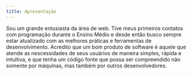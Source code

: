 ```yaml
---
title: Apresentação
---
```

Sou um grande entusiasta da área de web. Tive meus primeiros contatos com programação durante o Ensino Médio e desde então busco sempre estar atualizado com as melhores práticas e ferramentas de desenvolvimento. Acredito que um bom produto de software é aquele que atende as nescessidades de seus usuários de maneira simples, rápida e intuitiva, e que tenha um código fonte que possa ser compreendido não somente por máquinas, mas também por outros desenvolvedores.